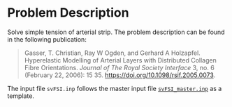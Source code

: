 
# **Problem Description**

Solve simple tension of arterial strip. The problem description can be found in the following publication:

> Gasser, T. Christian, Ray W Ogden, and Gerhard A Holzapfel.  Hyperelastic Modelling of Arterial Layers with Distributed Collagen Fibre Orientations.  *Journal of The Royal Society Interface* 3, no. 6 (February 22, 2006): 15 35. https://doi.org/10.1098/rsif.2005.0073.

The input file `svFSI.inp` follows the master input file [`svFSI_master.inp`](./svFSI_master.inp) as a template.
